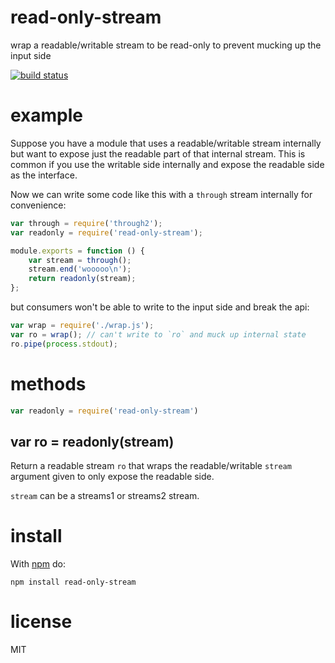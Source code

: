 # read-only-stream

wrap a readable/writable stream to be read-only
to prevent mucking up the input side

[![build status](https://secure.travis-ci.org/substack/read-only-stream.png)](//travis-ci.org/substack/read-only-stream)

# example

Suppose you have a module that uses a readable/writable stream internally but
want to expose just the readable part of that internal stream. This is common if
you use the writable side internally and expose the readable side as the
interface.

Now we can write some code like this with a `through` stream internally for
convenience:

``` js
var through = require('through2');
var readonly = require('read-only-stream');

module.exports = function () {
    var stream = through();
    stream.end('wooooo\n');
    return readonly(stream);
};
```

but consumers won't be able to write to the input side and break the api:

``` js
var wrap = require('./wrap.js');
var ro = wrap(); // can't write to `ro` and muck up internal state
ro.pipe(process.stdout);
```

# methods

``` js
var readonly = require('read-only-stream')
```

## var ro = readonly(stream)

Return a readable stream `ro` that wraps the readable/writable `stream` argument
given to only expose the readable side.

`stream` can be a streams1 or streams2 stream.

# install

With [npm](https://npmjs.org) do:

```
npm install read-only-stream
```

# license

MIT
